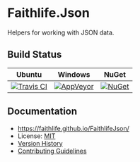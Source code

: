 # Faithlife.Json

Helpers for working with JSON data.

## Build Status

Ubuntu | Windows | NuGet
--- | --- | ---
[![Travis CI](https://img.shields.io/travis/Faithlife/FaithlifeJson/master.svg)](https://travis-ci.org/Faithlife/FaithlifeJson) | [![AppVeyor](https://img.shields.io/appveyor/ci/Faithlife/faithlifejson/master.svg)](https://ci.appveyor.com/project/Faithlife/faithlifejson) | [![NuGet](https://img.shields.io/nuget/v/Faithlife.Json.svg)](https://www.nuget.org/packages/Faithlife.Json)

## Documentation

* https://faithlife.github.io/FaithlifeJson/
* License: [MIT](LICENSE)
* [Version History](VersionHistory.md)
* [Contributing Guidelines](CONTRIBUTING.md)
